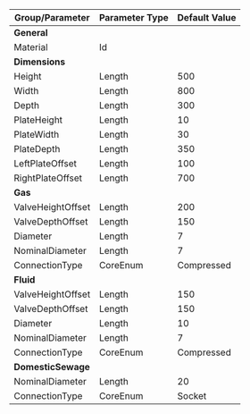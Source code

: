 | Group/Parameter        | Parameter Type | Default Value         |
|------------------------|----------------|-----------------------|
|**General**             |                |                       |
| Material               | Id             |                       |
|**Dimensions**          |                |                       |
| Height                 | Length         | 500                   |
| Width                  | Length         | 800                   |
| Depth                  | Length         | 300                   |
| PlateHeight            | Length         | 10                    |
| PlateWidth             | Length         | 30                    |
| PlateDepth             | Length         | 350                   |
| LeftPlateOffset        | Length         | 100                   |
| RightPlateOffset       | Length         | 700                   |
|**Gas**                 |                |                       |
| ValveHeightOffset      | Length         | 200                   |
| ValveDepthOffset       | Length         | 150                   |
| Diameter               | Length         | 7                     |
| NominalDiameter        | Length         | 7                     |
| ConnectionType         | CoreEnum       | Compressed            |
|**Fluid**               |                |                       |
| ValveHeightOffset      | Length         | 150                   |
| ValveDepthOffset       | Length         | 150                   |
| Diameter               | Length         | 10                    |
| NominalDiameter        | Length         | 7                     |
| ConnectionType         | CoreEnum       | Compressed            |
|**DomesticSewage**      |                |                       |
| NominalDiameter        | Length         | 20                    |
| ConnectionType         | CoreEnum       | Socket                |
